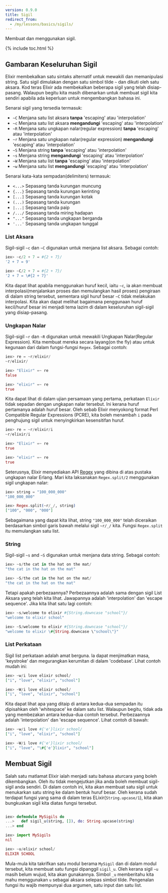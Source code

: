 ```yaml
---
version: 0.9.0
title: Sigil
redirect_from:
  - /my/lessons/basics/sigils/
---
```


Membuat dan menggunakan sigil.

{% include toc.html %}

## Gambaran Keseluruhan Sigil

Elixir membekalkan satu sintaks alternatif untuk mewakili dan memanipulasi string.  Satu sigil dimulakan dengan satu simbol tilde `~` dan dikuti oleh satu aksara.  Kod teras Elixir ada membekalkan beberapa sigil yang telah disiap-pasang.  Walaupun begitu kita masih dibenarkan untuk membuat sigil kita sendiri apabila ada keperluan untuk mengembangkan bahasa ini.

Senarai sigil yang tersedia termasuk:

  - `~C` Menjana satu list aksara **tanpa** 'escaping' atau 'interpolation'
  - `~c` Menjana satu list aksara **mengandungi** 'escaping' atau 'interpolation'
  - `~R` Menjana satu ungkapan nalar(regular expression) **tanpa** 'escaping' atau 'interpolation'
  - `~r` Menjana satu ungkapan nalar(regular expression) **mengandungi** 'escaping' atau 'interpolation'
  - `~S` Menjana string **tanpa** 'escaping' atau 'interpolation'
  - `~s` Menjana string **mengandungi** 'escaping' atau 'interpolation'
  - `~W` Menjana satu list **tanpa** 'escaping' atau 'interpolation'
  - `~w` Menjana satu list **mengandungi** 'escaping' atau 'interpolation'

Senarai kata-kata sempadan(delimiters) termasuk:

  - `<...>` Sepasang tanda kurungan muncung
  - `{...}` Sepasang tanda kurungan kerinting
  - `[...]` Sepasang tanda kurungan kotak
  - `(...)` Sepasang tanda kurungan
  - `|...|` Sepasang tanda paip
  - `/.../` Sepasang tanda miring hadapan
  - `"..."` Sepasang tanda ungkapan berganda
  - `'...'` Sepasang tanda ungkapan tunggal

### List Aksara

Sigil-sigil `~c` dan `~C` digunakan untuk menjana list aksara.  Sebagai contoh: 

```elixir
iex> ~c/2 + 7 = #{2 + 7}/
'2 + 7 = 9'

iex> ~C/2 + 7 = #{2 + 7}/
'2 + 7 = \#{2 + 7}'
```

Kita dapat lihat apabila menggunakan huruf kecil, iaitu `~c`, ia akan membuat interpolasi(menjalankan proses dan memulangkan hasil proses) pengiraan di dalam string tersebut, sementara sigil huruf besar `~C` tidak melakukan interpolasi.  Kita akan dapat melihat bagaimana penggunaan huruf kecil/huruf besar ini menjadi tema lazim di dalam keseluruhan sigil-sigil yang disiap-pasang.

### Ungkapan Nalar

Sigil-sigil `~r` dan `~R` digunakan untuk mewakili Ungkapan Nalar(Regular Expression).  Kita membuat mereka secara layang(on the fly) atau untuk kegunaan dari dalam fungsi-fungsi `Regex`.  Sebagai contoh:

```elixir
iex> re = ~r/elixir/
~r/elixir/

iex> "Elixir" =~ re
false

iex> "elixir" =~ re
true
```

Kita dapat lihat di dalam ujian persamaan yang pertama, perkataan `Elixir` tidak sepadan dengan ungkapan nalar tersebut.  Ini kerana huruf pertamanya adalah huruf besar.  Oleh sebab Elixir menyokong format Perl Compatible Regular Expressions (PCRE), kita boleh menambah `i` pada penghujung sigil untuk menyingkirkan kesensitifan huruf. 

```elixir
iex> re = ~r/elixir/i
~r/elixir/i

iex> "Elixir" =~ re
true

iex> "elixir" =~ re
true
```

Seterusnya, Elixir menyediakan API [Regex](https://hexdocs.pm/elixir/Regex.html) yang dibina di atas pustaka ungkapan nalar Erlang.  Mari kita laksanakan `Regex.split/2` menggunakan sigil ungkapan nalar:

```elixir
iex> string = "100_000_000"
"100_000_000"

iex> Regex.split(~r/_/, string)
["100", "000", "000"]
```

Sebagaimana yang dapat kita lihat, string `"100_000_000"` telah diceraikan berdasarkan simbol garis bawah melalui sigil `~r/_/` kita.  Fungsi `Regex.split` itu memulangkan satu list.

### String

Sigil-sigil `~s` and `~S` digunakan untuk menjana data string.  Sebagai contoh:

```elixir
iex> ~s/the cat in the hat on the mat/
"the cat in the hat on the mat"

iex> ~S/the cat in the hat on the mat/
"the cat in the hat on the mat"
```
Tetapi apakah perbezaannya?  Perbezaannya adalah sama dengan sigil List Aksara yang telah kita lihat.  Jawapannya adalah 'interpolation' dan 'escape sequence'.  Jika kita lihat satu lagi contoh:

```elixir
iex> ~s/welcome to elixir #{String.downcase "school"}/
"welcome to elixir school"

iex> ~S/welcome to elixir #{String.downcase "school"}/
"welcome to elixir \#{String.downcase \"school\"}"
```

### List Perkataan

Sigil list perkataan adalah amat berguna.  Ia dapat menjimatkan masa, 'keystroke' dan megurangkan kerumitan di dalam 'codebase'.  Lihat contoh mudah ini:

```elixir
iex> ~w/i love elixir school/
["i", "love", "elixir", "school"]

iex> ~W/i love elixir school/
["i", "love", "elixir", "school"]
```

Kita dapat lihat apa yang ditaip di antara kedua-dua sempadan itu dipisahkan oleh 'whitespace' ke dalam satu list.  Walaupun begitu, tidak ada yang membezakan antara kedua-dua contoh tersebut.  Perbezaannya adalah 'interpolation' dan 'escape sequence'.  Lihat contoh di bawah:

```elixir
iex> ~w/i love #{'e'}lixir school/
["i", "love", "elixir", "school"]

iex> ~W/i love #{'e'}lixir school/
["i", "love", "\#{'e'}lixir", "school"]
```

## Membuat Sigil

Salah satu matlamat Elixir ialah menjadi satu bahasa aturcara yang boleh dikembangkan.  Oleh itu tidak mengejutkan jika anda boleh membuat sigil-sigil anda sendiri.  Di dalam contoh ini, kita akan membuat satu sigil untuk menukarkan satu string ke dalam bentuk huruf besar.  Oleh kerana sudah terdapat fungsi yang sama di dalam teras ELixir(`String.upcase/1`), kita akan bungkuskan sigil kita diatas fungsi tersebut.

```elixir

iex> defmodule MySigils do
...>   def sigil_u(string, []), do: String.upcase(string)
...> end

iex> import MySigils
nil

iex> ~u/elixir school/
ELIXIR SCHOOL
```

Mula-mula kita takrifkan satu modul berama `MySigil` dan  di dalam modul tersebut, kita membuat satu fungsi dipanggil `sigil_u`.  Oleh kerana sigil `~u` masih belum wujud, kita akan gunakannya.  Simbol `_u` memberitahu kita mahu menggunakan `u` sebagai aksara selepas simbol tilde.  Pengenalan fungsi itu wajib mempunyai dua argumen, satu input dan satu list.  
